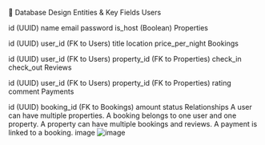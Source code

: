 🧱 Database Design
Entities & Key Fields
Users

id (UUID)
name
email
password
is_host (Boolean)
Properties

id (UUID)
user_id (FK to Users)
title
location
price_per_night
Bookings

id (UUID)
user_id (FK to Users)
property_id (FK to Properties)
check_in
check_out
Reviews

id (UUID)
user_id (FK to Users)
property_id (FK to Properties)
rating
comment
Payments

id (UUID)
booking_id (FK to Bookings)
amount
status
Relationships
A user can have multiple properties.
A booking belongs to one user and one property.
A property can have multiple bookings and reviews.
A payment is linked to a booking.
image
![image](https://github.com/user-attachments/assets/bf22d5d0-86e6-4c4f-81a0-bd79a472e5fc)


